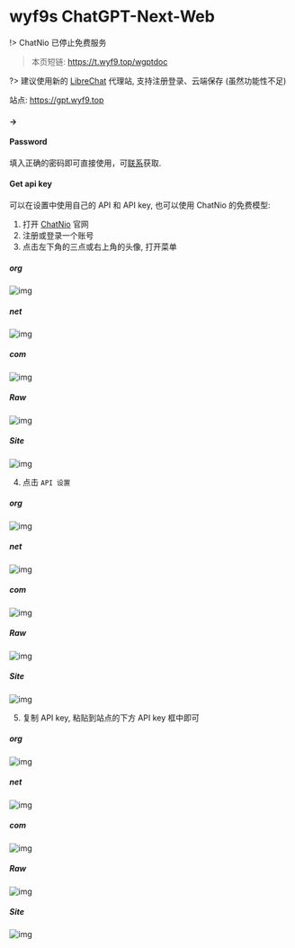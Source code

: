 # wyf9s ChatGPT-Next-Web

!> ChatNio 已停止免费服务

> 本页短链: <https://t.wyf9.top/wgptdoc>

?> 建议使用新的 [LibreChat](/wyf9/libre.md) 代理站, 支持注册登录、云端保存 (虽然功能性不足)

站点: <https://gpt.wyf9.top>

<!-- tabs:start -->

#### **→**

#### **Password**

填入正确的密码即可直接使用，可[联系](mailto:wyf9@wyf9.top)获取.

#### **Get api key**

可以在设置中使用自己的 API 和 API key, 也可以使用 ChatNio 的免费模型:

1. 打开 [ChatNio](https://chatnio.net) 官网
2. 注册或登录一个账号
3. 点击左下角的三点或右上角的头像, 打开菜单

<!-- tabs:start -->

##### **org**

![img](https://ghproxy.org/https://raw.githubusercontent.com/wyf01239/doc/main/_media/wyf9/gpt/1.png)

##### **net**

![img](https://ghproxy.net/https://raw.githubusercontent.com/wyf01239/doc/main/_media/wyf9/gpt/1.png)

##### **com**

![img](https://mirror.ghproxy.com/https://raw.githubusercontent.com/wyf01239/doc/main/_media/wyf9/gpt/1.png)

##### **Raw**

![img](https://raw.githubusercontent.com/wyf01239/doc/main/_media/wyf9/gpt/1.png)

##### **Site**

![img](https://doc.wyf9.top/_media/wyf9/gpt/1.png)

<!-- tabs:end -->

4. 点击 `API 设置`

<!-- tabs:start -->

##### **org**

![img](https://ghproxy.org/https://raw.githubusercontent.com/wyf01239/doc/main/_media/wyf9/gpt/2.png)

##### **net**

![img](https://ghproxy.net/https://raw.githubusercontent.com/wyf01239/doc/main/_media/wyf9/gpt/2.png)

##### **com**

![img](https://mirror.ghproxy.com/https://raw.githubusercontent.com/wyf01239/doc/main/_media/wyf9/gpt/2.png)

##### **Raw**

![img](https://raw.githubusercontent.com/wyf01239/doc/main/_media/wyf9/gpt/2.png)

##### **Site**

![img](https://doc.wyf9.top/_media/wyf9/gpt/2.png)

<!-- tabs:end -->

5. 复制 API key, 粘贴到站点的下方 API key 框中即可

<!-- tabs:start -->

##### **org**

![img](https://ghproxy.org/https://raw.githubusercontent.com/wyf01239/doc/main/_media/wyf9/gpt/3.png)

##### **net**

![img](https://ghproxy.net/https://raw.githubusercontent.com/wyf01239/doc/main/_media/wyf9/gpt/3.png)

##### **com**

![img](https://mirror.ghproxy.com/https://raw.githubusercontent.com/wyf01239/doc/main/_media/wyf9/gpt/3.png)

##### **Raw**

![img](https://raw.githubusercontent.com/wyf01239/doc/main/_media/wyf9/gpt/3.png)

##### **Site**

![img](https://doc.wyf9.top/_media/wyf9/gpt/3.png)

<!-- tabs:end -->

<!-- tabs:end -->
